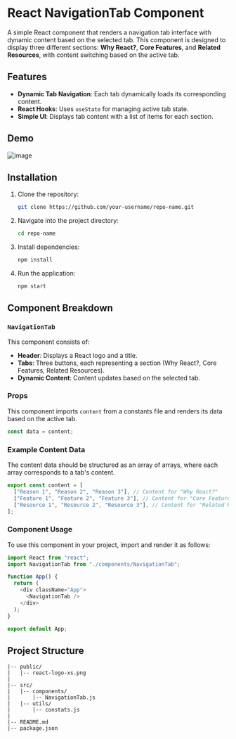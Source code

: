 
# React NavigationTab Component

A simple React component that renders a navigation tab interface with dynamic content based on the selected tab. This component is designed to display three different sections: **Why React?**, **Core Features**, and **Related Resources**, with content switching based on the active tab.

## Features

- **Dynamic Tab Navigation**: Each tab dynamically loads its corresponding content.
- **React Hooks**: Uses `useState` for managing active tab state.
- **Simple UI**: Displays tab content with a list of items for each section.

## Demo

![image](https://github.com/user-attachments/assets/92b1abff-1a6d-4dad-97a7-07152a6e1017)


## Installation

1. Clone the repository:
   ```bash
   git clone https://github.com/your-username/repo-name.git
   ```

2. Navigate into the project directory:
   ```bash
   cd repo-name
   ```

3. Install dependencies:
   ```bash
   npm install
   ```

4. Run the application:
   ```bash
   npm start
   ```

## Component Breakdown

### `NavigationTab`

This component consists of:

- **Header**: Displays a React logo and a title.
- **Tabs**: Three buttons, each representing a section (Why React?, Core Features, Related Resources).
- **Dynamic Content**: Content updates based on the selected tab.

### Props

This component imports `content` from a constants file and renders its data based on the active tab.

```js
const data = content;
```

### Example Content Data

The content data should be structured as an array of arrays, where each array corresponds to a tab's content.

```js
export const content = [
  ["Reason 1", "Reason 2", "Reason 3"], // Content for "Why React?"
  ["Feature 1", "Feature 2", "Feature 3"], // Content for "Core Features"
  ["Resource 1", "Resource 2", "Resource 3"], // Content for "Related Resources"
];
```

### Component Usage

To use this component in your project, import and render it as follows:

```js
import React from "react";
import NavigationTab from "./components/NavigationTab";

function App() {
  return (
    <div className="App">
      <NavigationTab />
    </div>
  );
}

export default App;
```

## Project Structure

```
|-- public/
|   |-- react-logo-xs.png
|
|-- src/
|   |-- components/
|       |-- NavigationTab.js
|   |-- utils/
|       |-- constats.js
|
|-- README.md
|-- package.json
```

